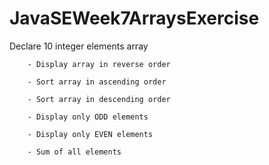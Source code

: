 # JavaSEWeek7ArraysExercise

 Declare 10 integer elements array
 
        - Display array in reverse order

        - Sort array in ascending order

        - Sort array in descending order

        - Display only ODD elements

        - Display only EVEN elements

        - Sum of all elements
